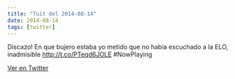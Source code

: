 ```yaml
---
title: "Tuit del 2014-08-14"
date: 2014-08-14
tags: [twitter]
---
```


Discazo! En que bujero estaba yo metido que no habia escuchado a la ELO, inadmisible http://t.co/PTeqd6JOLE #NowPlaying



[Ver en Twitter](https://twitter.com/i/web/status/499901225412726785)
